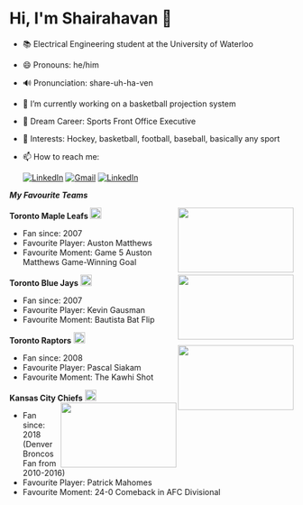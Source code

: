 # Hi, I'm Shairahavan 👋


- 📚 Electrical Engineering student at the University of Waterloo
- 😄 Pronouns: he/him
- 🔊 Pronunciation: share-uh-ha-ven
- 🔭 I’m currently working on a basketball projection system
- 💼 Dream Career: Sports Front Office Executive
- 💬 Interests: Hockey, basketball, football, baseball, basically any sport 
- 📫 How to reach me: 

     [<img alt="LinkedIn" src="https://img.shields.io/badge/linkedin-%230077B5.svg?style=for-the-badge&logo=linkedin&logoColor=white"/>](https://www.linkedin.com/in/shairahavan-selvachandran/)
[<img alt="Gmail" src="https://img.shields.io/badge/Gmail-D14836?style=for-the-badge&logo=gmail&logoColor=white"/>](mailto:shairahavan.selvachandran@gmail.com)
[<img alt="LinkedIn" src="https://img.shields.io/badge/Microsoft_Outlook-0078D4?style=for-the-badge&logo=microsoft-outlook&logoColor=white"/>](mailto:sselvach@uwaterloo.ca)



***My Favourite Teams***


   **Toronto Maple Leafs** <img src="https://upload.wikimedia.org/wikipedia/en/thumb/b/b6/Toronto_Maple_Leafs_2016_logo.svg/1200px-Toronto_Maple_Leafs_2016_logo.svg.png" height="20">
<img src="https://media3.giphy.com/media/dbUmJJ2bqZjSDQpsYx/giphy.gif?cid=ecf05e47f2u98ocntc0jqi4lv8a72ms92xsb8my5xuata7si&rid=giphy.gif&ct=g" height="115" width="205" align="right">
   - Fan since: 2007
   - Favourite Player: Auston Matthews
   - Favourite Moment: Game 5 Auston Matthews Game-Winning Goal

   **Toronto Blue Jays** <img src="https://upload.wikimedia.org/wikipedia/en/thumb/c/cc/Toronto_Blue_Jay_Primary_Logo.svg/1200px-Toronto_Blue_Jay_Primary_Logo.svg.png" height="20"> <img src="https://media0.giphy.com/media/l2SpUepuM4qgdzbeU/giphy.gif" height="115" width="205" align="right">
   - Fan since: 2007
   - Favourite Player: Kevin Gausman
   - Favourite Moment: Bautista Bat Flip

   **Toronto Raptors** <img src="https://upload.wikimedia.org/wikipedia/en/thumb/3/36/Toronto_Raptors_logo.svg/1200px-Toronto_Raptors_logo.svg.png" height="20">
<img src="https://media4.giphy.com/media/j44pKzZETTrfHH6icS/200w.gif?cid=6c09b952fjxuilj4kndtgly2fir8ejqtrspdje1qoplh7hf4&rid=200w.gif&ct=g" height="115" width="205" align="right">
   - Fan since: 2008
   - Favourite Player: Pascal Siakam
   - Favourite Moment: The Kawhi Shot 
 
   **Kansas City Chiefs** <img src="https://upload.wikimedia.org/wikipedia/de/thumb/e/e1/Kansas_City_Chiefs_logo.svg/1280px-Kansas_City_Chiefs_logo.svg.png" height="20"> <img src="https://media2.giphy.com/media/S52lxPad6pQZXFydrk/giphy.gif" height="115" width="205" align="right">
   - Fan since: 2018 (Denver Broncos Fan from 2010-2016)
   - Favourite Player: Patrick Mahomes
   - Favourite Moment: 24-0 Comeback in AFC Divisional


